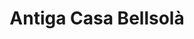 ---
title: "Antiga Casa Bellsolà"
url: /girona/antiga-casa-bellsola-carrer-de-barcelona/
shop: Bäckerei
---